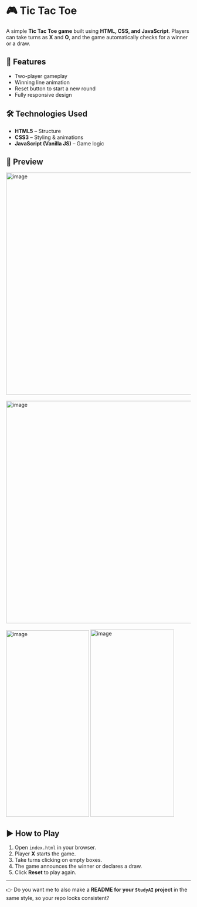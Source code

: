 # 🎮 Tic Tac Toe

A simple **Tic Tac Toe game** built using **HTML, CSS, and JavaScript**.
Players can take turns as **X** and **O**, and the game automatically checks for a winner or a draw.

## 🚀 Features

* Two-player gameplay
* Winning line animation
* Reset button to start a new round
* Fully responsive design

## 🛠️ Technologies Used

* **HTML5** – Structure
* **CSS3** – Styling & animations
* **JavaScript (Vanilla JS)** – Game logic

## 📸 Preview

<img width="1366" height="606" alt="image" src="https://github.com/user-attachments/assets/50570dcd-b80b-4df2-b526-13d8cbd0af18" />
<br>
<br>
<img width="1366" height="607" alt="image" src="https://github.com/user-attachments/assets/a7796cca-3fda-4deb-8ef3-59ccfaec3983" />
<br>
<br>

<img width="226" height="509" alt="image" src="https://github.com/user-attachments/assets/dc74bf4e-13dd-4f6e-a551-1358bb477ed8" />

<img width="228" height="511" alt="image" src="https://github.com/user-attachments/assets/133e73dd-de8b-49fe-b002-339955858d28" />






## ▶️ How to Play

1. Open `index.html` in your browser.
2. Player **X** starts the game.
3. Take turns clicking on empty boxes.
4. The game announces the winner or declares a draw.
5. Click **Reset** to play again.

---

👉 Do you want me to also make a **README for your `StudyAI` project** in the same style, so your repo looks consistent?

